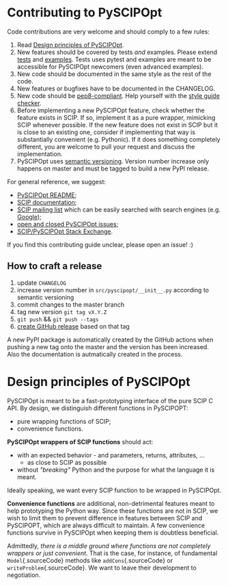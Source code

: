 Contributing to PySCIPOpt
=========================

Code contributions are very welcome and should comply to a few rules:

1.  Read [Design principles of PySCIPOpt](#design-principles-of-pyscipopt).
2.  New features should be covered by tests *and* examples. Please
    extend [tests](tests) and [examples](examples). Tests uses pytest
    and examples are meant to be accessible for PySCIPOpt newcomers
    (even advanced examples).
3.  New code should be documented in the same style as the rest of
    the code.
4.  New features or bugfixes have to be documented in the CHANGELOG.
5.  New code should be
    [pep8-compliant](https://www.python.org/dev/peps/pep-0008/). Help
    yourself with the [style guide
    checker](https://pypi.org/project/pep8/).
6.  Before implementing a new PySCIPOpt feature, check whether the
    feature exists in SCIP. If so, implement it as a pure wrapper,
    mimicking SCIP whenever possible. If the new feature does not exist
    in SCIP but it is close to an existing one, consider if implementing
    that way is substantially convenient (e.g. Pythonic). If it does
    something completely different, you are welcome to pull your request
    and discuss the implementation.
7.  PySCIPOpt uses [semantic versioning](https://semver.org/). Version
    number increase only happens on master and must be tagged to build a
    new PyPI release.

For general reference, we suggest:

-   [PySCIPOpt README](README.md);
-   [SCIP documentation](http://scip.zib.de/doc/html/);
-   [SCIP mailing list](https://listserv.zib.de/mailman/listinfo/scip/)
    which can be easily searched with search engines (e.g.
    [Google](http://www.google.com/#q=site:listserv.zib.de%2Fpipermail%2Fscip));
-   [open and closed PySCIPOpt
    issues](https://github.com/SCIP-Interfaces/PySCIPOpt/issues?utf8=%E2%9C%93&q=is%3Aissue);
-   [SCIP/PySCIPOpt Stack
    Exchange](https://stackoverflow.com/questions/tagged/scip).

If you find this contributing guide unclear, please open an issue! :)

How to craft a release
----------------------

1. update `CHANGELOG`
2. increase version number in `src/pyscipopt/__init__.py` according to semantic versioning
3. commit changes to the master branch
3. tag new version `git tag vX.Y.Z`
4. `git push` && `git push --tags`
5. [create GitHub release](https://github.com/scipopt/PySCIPOpt/releases) based on that tag

A new PyPI package is automatically created by the GitHub actions when pushing a new tag onto the master and the version has been increased. Also the documentation is autmatically created in the process.

Design principles of PySCIPOpt
==============================

PySCIPOpt is meant to be a fast-prototyping interface of the pure SCIP C
API. By design, we distinguish different functions in PySCIPOPT:

-   pure wrapping functions of SCIP;
-   convenience functions.

**PySCIPOpt wrappers of SCIP functions** should act:

-   with an expected behavior - and parameters, returns, attributes, ...
    - as close to SCIP as possible
-   without *"breaking"* Python and the purpose for what the language it
    is meant.

Ideally speaking, we want every SCIP function to be wrapped in
PySCIPOpt.

**Convenience functions** are additional, non-detrimental features meant
to help prototyping the Python way. Since these functions are not in
SCIP, we wish to limit them to prevent difference in features between
SCIP and PySCIPOPT, which are always difficult to maintain. A few
convenience functions survive in PySCIPOpt when keeping them is
doubtless beneficial.

Admittedly, *there is a middle ground where functions are not completely
wrappers or just convenient*. That is the case, for instance, of
fundamental `Model`{.sourceCode} methods like `addCons`{.sourceCode} or
`writeProblem`{.sourceCode}. We want to leave their development to
negotiation.
